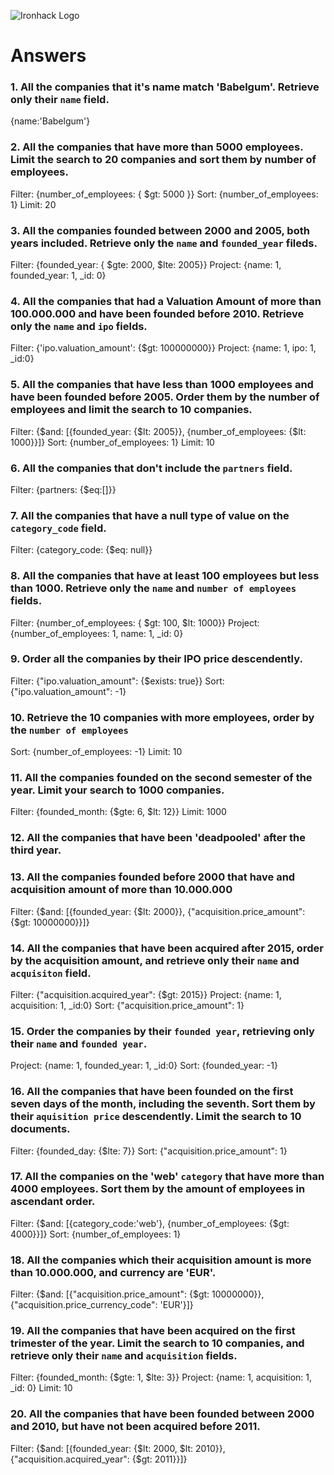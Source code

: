 ![Ironhack Logo](https://i.imgur.com/1QgrNNw.png)

# Answers

### 1. All the companies that it's name match 'Babelgum'. Retrieve only their `name` field.

{name:'Babelgum'}

### 2. All the companies that have more than 5000 employees. Limit the search to 20 companies and sort them by **number of employees**.

Filter: {number_of_employees: { $gt: 5000 }}
Sort: {number_of_employees: 1}
Limit: 20

### 3. All the companies founded between 2000 and 2005, both years included. Retrieve only the `name` and `founded_year` fileds.

Filter: {founded_year: { $gte: 2000, $lte: 2005}}
Project: {name: 1, founded_year: 1, _id: 0}

### 4. All the companies that had a Valuation Amount of more than 100.000.000 and have been founded before 2010. Retrieve only the `name` and `ipo` fields.

Filter: {'ipo.valuation_amount': {$gt: 100000000}}
Project: {name: 1, ipo: 1, _id:0}

### 5. All the companies that have less than 1000 employees and have been founded before 2005. Order them by the number of employees and limit the search to 10 companies.

Filter: {$and: [{founded_year: {$lt: 2005}}, {number_of_employees: {$lt: 1000}}]}
Sort: {number_of_employees: 1}
Limit: 10

### 6. All the companies that don't include the `partners` field.

Filter: {partners: {$eq:[]}}

### 7. All the companies that have a null type of value on the `category_code` field.

Filter: {category_code: {$eq: null}}

### 8. All the companies that have at least 100 employees but less than 1000. Retrieve only the `name` and `number of employees` fields.

Filter: {number_of_employees: { $gt: 100, $lt: 1000}}
Project: {number_of_employees: 1, name: 1, _id: 0}

### 9. Order all the companies by their IPO price descendently.

Filter: {"ipo.valuation_amount": {$exists: true}}
Sort: {"ipo.valuation_amount": -1}

### 10. Retrieve the 10 companies with more employees, order by the `number of employees`

Sort: {number_of_employees: -1}
Limit: 10


### 11. All the companies founded on the second semester of the year. Limit your search to 1000 companies.

Filter: {founded_month: {$gte: 6, $lt: 12}}
Limit: 1000


### 12. All the companies that have been 'deadpooled' after the third year.



### 13. All the companies founded before 2000 that have and acquisition amount of more than 10.000.000

Filter: {$and: [{founded_year: {$lt: 2000}}, {"acquisition.price_amount": {$gt: 10000000}}]}

### 14. All the companies that have been acquired after 2015, order by the acquisition amount, and retrieve only their `name` and `acquisiton` field.


Filter: {"acquisition.acquired_year": {$gt: 2015}}
Project: {name: 1, acquisition: 1, _id:0}
Sort: {"acquisition.price_amount": 1}


### 15. Order the companies by their `founded year`, retrieving only their `name` and `founded year`.

Project: {name: 1, founded_year: 1, _id:0}
Sort: {founded_year: -1}

### 16. All the companies that have been founded on the first seven days of the month, including the seventh. Sort them by their `aquisition price` descendently. Limit the search to 10 documents.

Filter: {founded_day: {$lte: 7}}
Sort: {"acquisition.price_amount": 1}


### 17. All the companies on the 'web' `category` that have more than 4000 employees. Sort them by the amount of employees in ascendant order.

Filter: {$and: [{category_code:'web'}, {number_of_employees: {$gt: 4000}}]}
Sort: {number_of_employees: 1}


### 18. All the companies which their acquisition amount is more than 10.000.000, and currency are 'EUR'.

Filter: {$and: [{"acquisition.price_amount": {$gt: 10000000}}, {"acquisition.price_currency_code": 'EUR'}]}

### 19. All the companies that have been acquired on the first trimester of the year. Limit the search to 10 companies, and retrieve only their `name` and `acquisition` fields.

Filter: {founded_month: {$gte: 1, $lte: 3}}
Project: {name: 1, acquisition: 1, _id: 0}
Limit: 10

### 20. All the companies that have been founded between 2000 and 2010, but have not been acquired before 2011.

Filter: {$and: [{founded_year: {$lt: 2000, $lt: 2010}}, {"acquisition.acquired_year": {$gt: 2011}}]}
